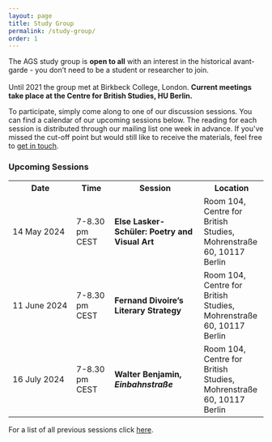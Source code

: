 ```yaml
---
layout: page
title: Study Group
permalink: /study-group/
order: 1
---
```


The AGS study group is **open to all** with an interest in the historical avant-garde - you don’t need to be a student or researcher to join.
<br><br>Until 2021 the group met at Birkbeck College, London. **Current meetings take place at the Centre for British Studies, HU Berlin.**

<!--The reading for each session will be distributed through our mailing list one week in advance. If you've missed the cut-off point but would still like to receive the materials, feel free to <a class="u-email" href="mailto:{{ site.email }}">get in touch</a>. -->

To participate, simply come along to one of our discussion sessions. You can find a calendar of our upcoming sessions below.
The reading for each session is distributed through our mailing list one week in advance. If you've missed the cut-off point but would still like to receive the materials, feel free to <a class="u-email" href="mailto:{{ site.email }}">get in touch</a>.


<h3>Upcoming Sessions</h3>

<table>
  <tr>
    <th>Date</th>
    <th>Time</th>
    <th>Session</th>
    <th>Location</th>
  </tr>
  <tr>
    <td width="25%">14 May 2024</td>
    <td width ="15%">7-8.30 pm CEST</td>
    <td width="35%"><b>Else Lasker-Schüler: Poetry and Visual Art</b></td>
    <td width="25%">Room 104, Centre for British Studies, Mohrenstraße 60, 10117 Berlin</td>
  </tr>
<tr>
    <td>11 June 2024</td>
    <td>7-8.30 pm CEST</td>
    <td><b>Fernand Divoire’s Literary Strategy</b></td>
    <td>Room 104, Centre for British Studies, Mohrenstraße 60, 10117 Berlin</td>
  </tr>
  <tr>
    <td>16 July 2024</td>
    <td>7-8.30 pm CEST</td>
    <td><b>Walter Benjamin, <i>Einbahnstraße</i></b></td>
    <td>Room 104, Centre for British Studies, Mohrenstraße 60, 10117 Berlin</td>
  </tr>  
</table>



<!-- Share buttons BEGIN
<div class="a2a_kit a2a_kit_size_25 a2a_default_style" data-a2a-icon-color="#828282">
  <a class="a2a_button_facebook"></a>
  <a class="a2a_button_twitter"></a>
  <a class="a2a_button_email"></a>
  <a class="a2a_button_whatsapp"></a>
</div>
<script async src="https://static.addtoany.com/menu/page.js"></script><br>
Share buttons END -->

For a list of all previous sessions click [here](/past-sessions).
